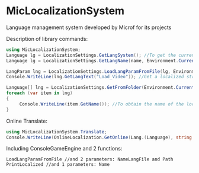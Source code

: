 # MicLocalizationSystem
Language management system developed by Microf for its projects

Description of library commands:
```C#
using MicLocalizationSystem;
Language lg = LocalizationSettings.GetLangSystem(); //To get the current system language
Language lg = LocalizationSettings.GetLangName(name, Environment.CurrentDirectory + "\\Localization\\");//Get a localized file name

LangParam lng = LocalizationSettings.LoadLangParamFromFile(lg, Environment.CurrentDirectory + "\\Localization\\"); //Download the localization files for the desired language and from the required folder.
Console.WriteLine(lng.GetLangText("Load_Video")); //Get a localized string with the name

Language[] lng = LocalizationSettings.GetFromFolder(Environment.CurrentDirectory + "\\Localization\\");//Get an array of all localization files
foreach (var item in lng)
{
     Console.WriteLine(item.GetName()); //To obtain the name of the localized file     
}
```
Online Translate:
```C#
using MicLocalizationSystem.Translate;
Console.WriteLine(OnlineLocalization.GetOnline(Lang.(Language), string Text)); //Get a localized string with Internet connection
```
Including ConsoleGameEngine and 2 functions:
```GAM
LoadLangParamFromFile //and 2 parameters: NameLangFile and Path
PrintLocalized //and 1 parameters: Name
```
